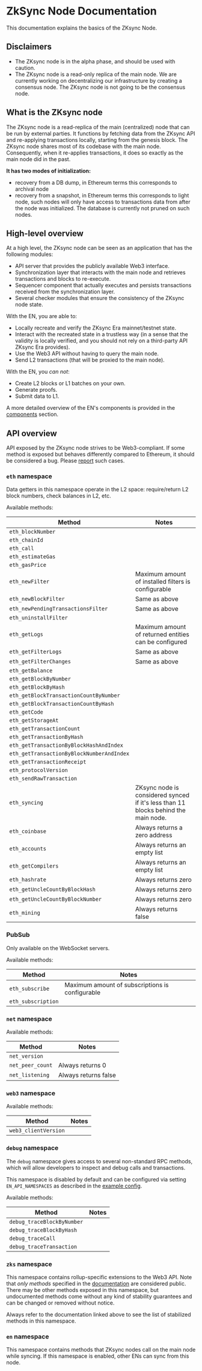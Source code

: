 # ZkSync Node Documentation

This documentation explains the basics of the ZKsync Node.

## Disclaimers

- The ZKsync node is in the alpha phase, and should be used with caution.
- The ZKsync node is a read-only replica of the main node. We are currently working on decentralizing our infrastructure
  by creating a consensus node. The ZKsync node is not going to be the consensus node.

## What is the ZKsync node

The ZKsync node is a read-replica of the main (centralized) node that can be run by external parties. It functions by
fetching data from the ZKsync API and re-applying transactions locally, starting from the genesis block. The ZKsync node
shares most of its codebase with the main node. Consequently, when it re-applies transactions, it does so exactly as the
main node did in the past.

**It has two modes of initialization:**

- recovery from a DB dump, in Ethereum terms this corresponds to archival node
- recovery from a snapshot, in Ethereum terms this corresponds to light node, such nodes will only have access to
  transactions data from after the node was initialized. The database is currently not pruned on such nodes.

## High-level overview

At a high level, the ZKsync node can be seen as an application that has the following modules:

- API server that provides the publicly available Web3 interface.
- Synchronization layer that interacts with the main node and retrieves transactions and blocks to re-execute.
- Sequencer component that actually executes and persists transactions received from the synchronization layer.
- Several checker modules that ensure the consistency of the ZKsync node state.

With the EN, you are able to:

- Locally recreate and verify the ZKsync Era mainnet/testnet state.
- Interact with the recreated state in a trustless way (in a sense that the validity is locally verified, and you should
  not rely on a third-party API ZKsync Era provides).
- Use the Web3 API without having to query the main node.
- Send L2 transactions (that will be proxied to the main node).

With the EN, you _can not_:

- Create L2 blocks or L1 batches on your own.
- Generate proofs.
- Submit data to L1.

A more detailed overview of the EN's components is provided in the [components](./06_components.md) section.

## API overview

API exposed by the ZKsync node strives to be Web3-compliant. If some method is exposed but behaves differently compared
to Ethereum, it should be considered a bug. Please [report][contact_us] such cases.

[contact_us]: https://zksync.io/contact

### `eth` namespace

Data getters in this namespace operate in the L2 space: require/return L2 block numbers, check balances in L2, etc.

Available methods:

| Method                                    | Notes                                                                              |
| ----------------------------------------- | ---------------------------------------------------------------------------------- |
| `eth_blockNumber`                         |                                                                                    |
| `eth_chainId`                             |                                                                                    |
| `eth_call`                                |                                                                                    |
| `eth_estimateGas`                         |                                                                                    |
| `eth_gasPrice`                            |                                                                                    |
| `eth_newFilter`                           | Maximum amount of installed filters is configurable                                |
| `eth_newBlockFilter`                      | Same as above                                                                      |
| `eth_newPendingTransactionsFilter`        | Same as above                                                                      |
| `eth_uninstallFilter`                     |                                                                                    |
| `eth_getLogs`                             | Maximum amount of returned entities can be configured                              |
| `eth_getFilterLogs`                       | Same as above                                                                      |
| `eth_getFilterChanges`                    | Same as above                                                                      |
| `eth_getBalance`                          |                                                                                    |
| `eth_getBlockByNumber`                    |                                                                                    |
| `eth_getBlockByHash`                      |                                                                                    |
| `eth_getBlockTransactionCountByNumber`    |                                                                                    |
| `eth_getBlockTransactionCountByHash`      |                                                                                    |
| `eth_getCode`                             |                                                                                    |
| `eth_getStorageAt`                        |                                                                                    |
| `eth_getTransactionCount`                 |                                                                                    |
| `eth_getTransactionByHash`                |                                                                                    |
| `eth_getTransactionByBlockHashAndIndex`   |                                                                                    |
| `eth_getTransactionByBlockNumberAndIndex` |                                                                                    |
| `eth_getTransactionReceipt`               |                                                                                    |
| `eth_protocolVersion`                     |                                                                                    |
| `eth_sendRawTransaction`                  |                                                                                    |
| `eth_syncing`                             | ZKsync node is considered synced if it's less than 11 blocks behind the main node. |
| `eth_coinbase`                            | Always returns a zero address                                                      |
| `eth_accounts`                            | Always returns an empty list                                                       |
| `eth_getCompilers`                        | Always returns an empty list                                                       |
| `eth_hashrate`                            | Always returns zero                                                                |
| `eth_getUncleCountByBlockHash`            | Always returns zero                                                                |
| `eth_getUncleCountByBlockNumber`          | Always returns zero                                                                |
| `eth_mining`                              | Always returns false                                                               |

### PubSub

Only available on the WebSocket servers.

Available methods:

| Method             | Notes                                           |
| ------------------ | ----------------------------------------------- |
| `eth_subscribe`    | Maximum amount of subscriptions is configurable |
| `eth_subscription` |                                                 |

### `net` namespace

Available methods:

| Method           | Notes                |
| ---------------- | -------------------- |
| `net_version`    |                      |
| `net_peer_count` | Always returns 0     |
| `net_listening`  | Always returns false |

### `web3` namespace

Available methods:

| Method               | Notes |
| -------------------- | ----- |
| `web3_clientVersion` |       |

### `debug` namespace

The `debug` namespace gives access to several non-standard RPC methods, which will allow developers to inspect and debug
calls and transactions.

This namespace is disabled by default and can be configured via setting `EN_API_NAMESPACES` as described in the
[example config](prepared_configs/mainnet-config.env).

Available methods:

| Method                     | Notes |
| -------------------------- | ----- |
| `debug_traceBlockByNumber` |       |
| `debug_traceBlockByHash`   |       |
| `debug_traceCall`          |       |
| `debug_traceTransaction`   |       |

### `zks` namespace

This namespace contains rollup-specific extensions to the Web3 API. Note that _only methods_ specified in the
[documentation][zks_docs] are considered public. There may be other methods exposed in this namespace, but undocumented
methods come without any kind of stability guarantees and can be changed or removed without notice.

Always refer to the documentation linked above to see the list of stabilized methods in this namespace.

[zks_docs]: https://docs.zksync.io/build/api-reference/zks-rpc

### `en` namespace

This namespace contains methods that ZKsync nodes call on the main node while syncing. If this namespace is enabled,
other ENs can sync from this node.
